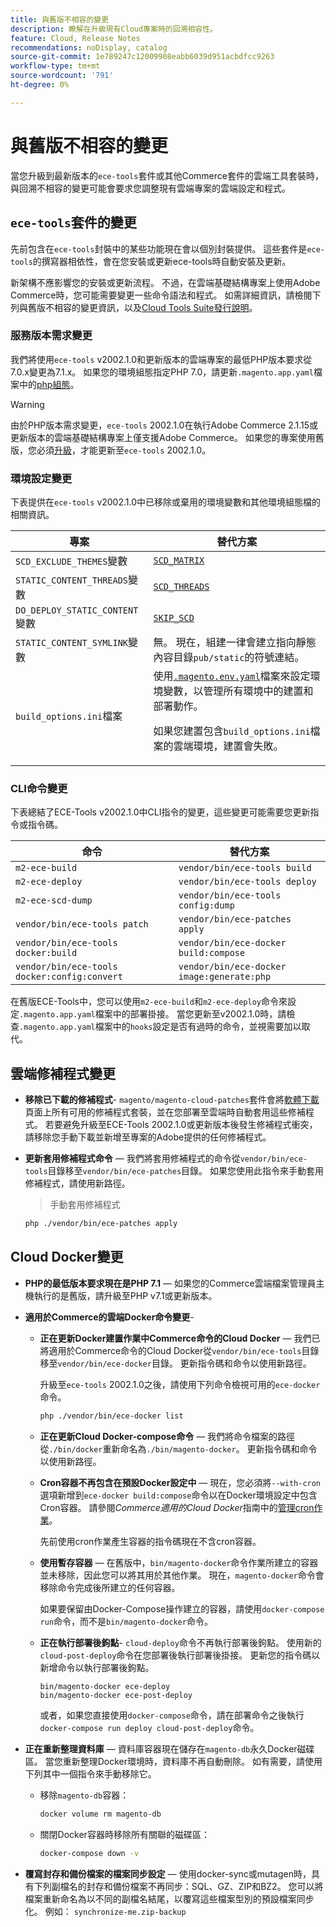 ```yaml
---
title: 與舊版不相容的變更
description: 瞭解在升級現有Cloud專案時的回溯相容性。
feature: Cloud, Release Notes
recommendations: noDisplay, catalog
source-git-commit: 1e789247c12009908eabb6039d951acbdfcc9263
workflow-type: tm+mt
source-wordcount: '791'
ht-degree: 0%

---
```


# 與舊版不相容的變更

當您升級到最新版本的`ece-tools`套件或其他Commerce套件的雲端工具套裝時，與回溯不相容的變更可能會要求您調整現有雲端專案的雲端設定和程式。

## `ece-tools`套件的變更

先前包含在`ece-tools`封裝中的某些功能現在會以個別封裝提供。 這些套件是`ece-tools`的撰寫器相依性，會在您安裝或更新ece-tools時自動安裝及更新。

新架構不應影響您的安裝或更新流程。 不過，在雲端基礎結構專案上使用Adobe Commerce時，您可能需要變更一些命令語法和程式。 如需詳細資訊，請檢閱下列與舊版不相容的變更資訊，以及[Cloud Tools Suite發行說明](cloud-tools-suite.md)。

### 服務版本需求變更

我們將使用`ece-tools` v2002.1.0和更新版本的雲端專案的最低PHP版本要求從7.0.x變更為7.1.x。 如果您的環境組態指定PHP 7.0，請更新`.magento.app.yaml`檔案中的[php組態](../application/php-settings.md)。

>[!WARNING]
>
>由於PHP版本需求變更，`ece-tools` 2002.1.0在執行Adobe Commerce 2.1.15或更新版本的雲端基礎結構專案上僅支援Adobe Commerce。 如果您的專案使用舊版，您必須[升級](../development/commerce-version.md)，才能更新至`ece-tools` 2002.1.0。

### 環境設定變更

下表提供在`ece-tools` v2002.1.0中已移除或棄用的環境變數和其他環境組態檔的相關資訊。

| 專案 | 替代方案 |
| -------- | ----------- |
| `SCD_EXCLUDE_THEMES`變數 | [`SCD_MATRIX`](../environment/variables-build.md#scd_matrix) |
| `STATIC_CONTENT_THREADS`變數 | [`SCD_THREADS`](../environment/variables-build.md#scd_threads) |
| `DO_DEPLOY_STATIC_CONTENT`變數 | [`SKIP_SCD`](../environment/variables-build.md#skip_scd) |
| `STATIC_CONTENT_SYMLINK`變數 | 無。 現在，組建一律會建立指向靜態內容目錄`pub/static`的符號連結。 |
| `build_options.ini`檔案 | 使用[`.magento.env.yaml`](../application/configure-app-yaml.md)檔案來設定環境變數，以管理所有環境中的建置和部署動作。<p>如果您建置包含`build_options.ini`檔案的雲端環境，建置會失敗。 |

### CLI命令變更

下表總結了ECE-Tools v2002.1.0中CLI指令的變更，這些變更可能需要您更新指令或指令碼。

| 命令 | 替代方案 |
|-------- | ----------- |
| `m2-ece-build` | `vendor/bin/ece-tools build` |
| `m2-ece-deploy` | `vendor/bin/ece-tools deploy` |
| `m2-ece-scd-dump` | `vendor/bin/ece-tools config:dump` |
| `vendor/bin/ece-tools patch` | `vendor/bin/ece-patches apply` |
| `vendor/bin/ece-tools docker:build` | `vendor/bin/ece-docker build:compose` |
| `vendor/bin/ece-tools docker:config:convert` | `vendor/bin/ece-docker  image:generate:php` |

在舊版ECE-Tools中，您可以使用`m2-ece-build`和`m2-ece-deploy`命令來設定`.magento.app.yaml`檔案中的部署掛接。 當您更新至v2002.1.0時，請檢查`.magento.app.yaml`檔案中的`hooks`設定是否有過時的命令，並視需要加以取代。

## 雲端修補程式變更

- **移除已下載的修補程式**- `magento/magento-cloud-patches`套件會將[軟體下載](https://experienceleague.adobe.com/docs/commerce-operations/installation-guide/prerequisites/commerce.html)頁面上所有可用的修補程式套裝，並在您部署至雲端時自動套用這些修補程式。 若要避免升級至ECE-Tools 2002.1.0或更新版本後發生修補程式衝突，請移除您手動下載並新增至專案的Adobe提供的任何修補程式。

- **更新套用修補程式命令** — 我們將套用修補程式的命令從`vendor/bin/ece-tools`目錄移至`vendor/bin/ece-patches`目錄。 如果您使用此指令來手動套用修補程式，請使用新路徑。

  > 手動套用修補程式

  ```bash
  php ./vendor/bin/ece-patches apply
  ```

## Cloud Docker變更

- **PHP的最低版本要求現在是PHP 7.1** — 如果您的Commerce雲端檔案管理員主機執行的是舊版，請升級至PHP v7.1或更新版本。

- **適用於Commerce的雲端Docker命令變更**-

   - **正在更新Docker建置作業中Commerce命令的Cloud Docker** — 我們已將適用於Commerce命令的Cloud Docker從`vendor/bin/ece-tools`目錄移至`vendor/bin/ece-docker`目錄。 更新指令碼和命令以使用新路徑。

     升級至`ece-tools` 2002.1.0之後，請使用下列命令檢視可用的`ece-docker`命令。

     ```bash
     php ./vendor/bin/ece-docker list
     ```

   - **正在更新Cloud Docker-compose命令** — 我們將命令檔案的路徑從`./bin/docker`重新命名為`./bin/magento-docker`。 更新指令碼和命令以使用新路徑。

   - **Cron容器不再包含在預設Docker設定中** — 現在，您必須將`--with-cron`選項新增到`ece-docker build:compose`命令以在Docker環境設定中包含Cron容器。 請參閱&#x200B;_Commerce適用的Cloud Docker_&#x200B;指南中的[管理cron作業](https://developer.adobe.com/commerce/cloud-tools/docker/configure/manage-cron-jobs/)。

     先前使用cron作業產生容器的指令碼現在不含cron容器。

   - **使用暫存容器** — 在舊版中，`bin/magento-docker`命令作業所建立的容器並未移除，因此您可以將其用於其他作業。 現在，`magento-docker`命令會移除命令完成後所建立的任何容器。

     如果要保留由Docker-Compose操作建立的容器，請使用`docker-compose run`命令，而不是`bin/magento-docker`命令。

   - **正在執行部署後鉤點**- `cloud-deploy`命令不再執行部署後鉤點。 使用新的`cloud-post-deploy`命令在您部署後執行部署後掛接。 更新您的指令碼以新增命令以執行部署後鉤點。

     ```shell
     bin/magento-docker ece-deploy
     bin/magento-docker ece-post-deploy
     ```

     或者，如果您直接使用`docker-compose`命令，請在部署命令之後執行`docker-compose run deploy cloud-post-deploy`命令。

- **正在重新整理資料庫** — 資料庫容器現在儲存在`magento-db`永久Docker磁碟區。 當您重新整理Docker環境時，資料庫不再自動刪除。 如有需要，請使用下列其中一個指令來手動移除它。

   - 移除`magento-db`容器：

     ```bash
     docker volume rm magento-db
     ```

   - 關閉Docker容器時移除所有關聯的磁碟區：

     ```bash
     docker-compose down -v
     ```

- **覆寫封存和備份檔案的檔案同步設定** — 使用docker-sync或mutagen時，具有下列副檔名的封存和備份檔案不再同步：SQL、GZ、ZIP和BZ2。 您可以將檔案重新命名為以不同的副檔名結尾，以覆寫這些檔案型別的預設檔案同步化。 例如： `synchronize-me.zip-backup`
